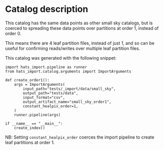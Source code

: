 # Catalog description

This catalog has the same data points as other small sky catalogs,
but is coerced to spreading these data points over partitions at order 1, instead
of order 0.

This means there are 4 leaf partition files, instead of just 1, and so can
be useful for confirming reads/writes over multiple leaf partition files.

This catalog was generated with the following snippet:

```
import hats_import.pipeline as runner
from hats_import.catalog.arguments import ImportArguments

def create_order1():
    args = ImportArguments(
        input_path="tests/_import/data/small_sky",
        output_path="tests/data",
        input_format="csv",
        output_artifact_name="small_sky_order1",
        constant_healpix_order=1,
    )
    runner.pipeline(args)

if __name__ == "__main__":
    create_index()
```

NB: Setting `constant_healpix_order` coerces the import pipeline to create
leaf partitions at order 1.